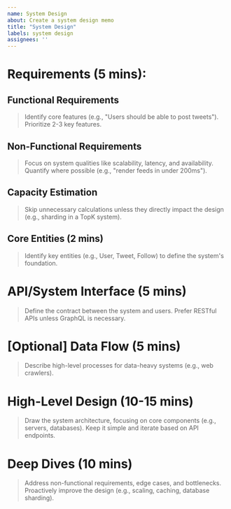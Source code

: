 ```yaml
---
name: System Design 
about: Create a system design memo
title: "System Design"
labels: system design
assignees: ''
---
```


# Requirements (5 mins):

## Functional Requirements

> Identify core features (e.g., "Users should be able to post tweets"). Prioritize 2-3 key features.

## Non-Functional Requirements

> Focus on system qualities like scalability, latency, and availability. Quantify where possible (e.g., "render feeds in under 200ms").

## Capacity Estimation

> Skip unnecessary calculations unless they directly impact the design (e.g., sharding in a TopK system).

## Core Entities (2 mins)

>  Identify key entities (e.g., User, Tweet, Follow) to define the system's foundation.

# API/System Interface (5 mins)

> Define the contract between the system and users. Prefer RESTful APIs unless GraphQL is necessary.

# [Optional] Data Flow (5 mins)

> Describe high-level processes for data-heavy systems (e.g., web crawlers).

# High-Level Design (10-15 mins)

> Draw the system architecture, focusing on core components (e.g., servers, databases). Keep it simple and iterate based on API endpoints.

# Deep Dives (10 mins)

> Address non-functional requirements, edge cases, and bottlenecks. Proactively improve the design (e.g., scaling, caching, database sharding).
